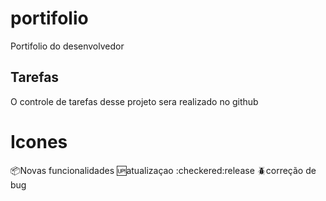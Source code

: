 # portifolio

Portifolio do desenvolvedor

## Tarefas
 
 O controle de tarefas desse projeto sera realizado no github

# Icones

:package:Novas funcionalidades
:up:atualizaçao
:checkered:release
:beetle:correção de bug